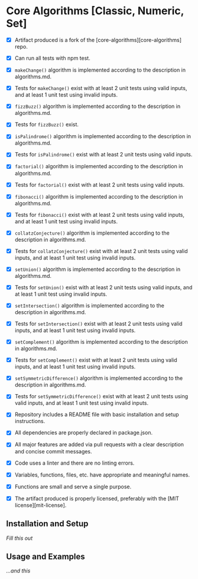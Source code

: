 # Core Algorithms [Classic, Numeric, Set]

- [x] Artifact produced is a fork of the [core-algorithms][core-algorithms] repo.
- [x] Can run all tests with npm test.
- [x]  ```makeChange()``` algorithm is implemented according to the description in algorithms.md.
- [x]  Tests for ```makeChange()``` exist with at least 2 unit tests using valid inputs, and at least 1 unit test using invalid inputs.
- [x]  ```fizzBuzz()``` algorithm is implemented according to the description in algorithms.md.
- [x]  Tests for ```fizzBuzz()``` exist.
- [x]  ```isPalindrome()``` algorithm is implemented according to the description in algorithms.md.
- [x]  Tests for ```isPalindrome()``` exist with at least 2 unit tests using valid inputs.
- [x]  ```factorial()``` algorithm is implemented according to the description in algorithms.md.
- [x]  Tests for ```factorial()``` exist with at least 2 unit tests using valid inputs.
- [x]  ```fibonacci()``` algorithm is implemented according to the description in algorithms.md.
- [x]  Tests for ```fibonacci()``` exist with at least 2 unit tests using valid inputs, and at least 1 unit test using invalid inputs.
- [x]  ```collatzConjecture()``` algorithm is implemented according to the description in algorithms.md.
- [x]  Tests for ```collatzConjecture()``` exist with at least 2 unit tests using valid inputs, and at least 1 unit test using invalid inputs.
- [x]  ```setUnion()``` algorithm is implemented according to the description in algorithms.md.
- [x]  Tests for ```setUnion()``` exist with at least 2 unit tests using valid inputs, and at least 1 unit test using invalid inputs.
- [x]  ```setIntersection()``` algorithm is implemented according to the description in algorithms.md.
- [x]  Tests for ```setIntersection()``` exist with at least 2 unit tests using valid inputs, and at least 1 unit test using invalid inputs.
- [x]  ```setComplement()``` algorithm is implemented according to the description in algorithms.md.
- [x]  Tests for ```setComplement()``` exist with at least 2 unit tests using valid inputs, and at least 1 unit test using invalid inputs.
- [x]  ```setSymmetricDifference()``` algorithm is implemented according to the description in algorithms.md.
- [x]  Tests for ```setSymmetricDifference()``` exist with at least 2 unit tests using valid inputs, and at least 1 unit test using invalid inputs.
- [x]  Repository includes a README file with basic installation and setup instructions.
- [x]  All dependencies are properly declared in package.json.
- [x]  All major features are added via pull requests with a clear description and concise commit messages.
- [x]  Code uses a linter and there are no linting errors.
- [x]  Variables, functions, files, etc. have appropriate and meaningful names.
- [x]  Functions are small and serve a single purpose.
- [x]  The artifact produced is properly licensed, preferably with the [MIT license][mit-license].


## Installation and Setup

_Fill this out_

## Usage and Examples

_...and this_
